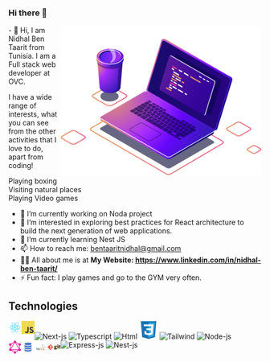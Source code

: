 ### Hi there 👋

<img src="Images/computer-illustration.png" min-width="400px" max-width="450px" width="400px" align="right" alt="Computer">
- 👋 Hi, I am Nidhal Ben Taarit from Tunisia.
I am a Full stack web developer at OVC.

I have a wide range of interests, what you can see from the other activities that I love to do, apart from coding!

Playing boxing <br />
Visiting natural places <br />
Playing Video games <br />

- 🔭 I’m currently working on Noda project
- 👀 I’m interested in exploring best practices for React architecture to build the next generation of web applications.
- 🌱 I’m currently learning Nest JS
- 📫 How to reach me: bentaaritnidhal@gmail.com
- 🙋‍♂️ All about me is at **My Website: https://www.linkedin.com/in/nidhal-ben-taarit/**
- ⚡ Fun fact: I play games and go to the GYM very often.

## Technologies

<p align="left">
  <img align="left" alt="React" width="26px" src="https://raw.githubusercontent.com/github/explore/80688e429a7d4ef2fca1e82350fe8e3517d3494d/topics/react/react.png" />
  <img alt="Next-js" src="https://static-00.iconduck.com/assets.00/next-js-icon-512x512-zuauazrk.png" width="36" height="36"/>
  <img align="left" alt="JavaScript" width="26px" src="https://raw.githubusercontent.com/github/explore/80688e429a7d4ef2fca1e82350fe8e3517d3494d/topics/javascript/javascript.png" />
  <img alt="Typescript" src="https://raw.githubusercontent.com/danielcranney/readme-generator/main/public/icons/skills/typescript-colored.svg" width="36" height="36"/>
  <img alt="Html" src="https://raw.githubusercontent.com/danielcranney/readme-generator/main/public/icons/skills/html5-colored.svg" width="36" height="36"/>
  <img alt="Css" src="https://raw.githubusercontent.com/devicons/devicon/master/icons/css3/css3-original.svg" height="36" width="36">  
  <img alt="Tailwind" src="https://w7.pngwing.com/pngs/293/485/png-transparent-tailwind-css-hd-logo.png" height="36" width="36">
  <img alt="Node-js" src="https://img.icons8.com/fluency/512/node-js.png" width="36" height="36"/>
  <img alt="Express-js" src="https://w7.pngwing.com/pngs/846/87/png-transparent-mean-solution-stack-express-js-node-js-javascript-github-text-trademark-logo.png" width="36" height="36"/>
  <img alt="Nest-js" src="https://static-00.iconduck.com/assets.00/nestjs-icon-512x510-9nvpcyc3.png" width="36" height="36"/>
  <img align="left" alt="GraphQL" width="26px" src="https://raw.githubusercontent.com/github/explore/80688e429a7d4ef2fca1e82350fe8e3517d3494d/topics/graphql/graphql.png" />
  <img align="left" alt="SQL" width="26px" src="https://raw.githubusercontent.com/github/explore/80688e429a7d4ef2fca1e82350fe8e3517d3494d/topics/sql/sql.png" />
  <img align="left" alt="MySQL" width="26px" src="https://raw.githubusercontent.com/github/explore/80688e429a7d4ef2fca1e82350fe8e3517d3494d/topics/mysql/mysql.png" />
  <img align="left" alt="Git" width="26px" src="https://raw.githubusercontent.com/github/explore/80688e429a7d4ef2fca1e82350fe8e3517d3494d/topics/git/git.png" />
</p>
